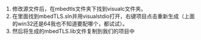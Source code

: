 1. 修改源文件后，在mbedtls文件夹下找到visualc文件夹。
2. 在里面找到mbedTLS.sln并用visualstdio打开，右键项目点击重新生成（上面的win32还是64我也不知道要配哪个，都试试）。
3. 然后将生成的mbedTLS.lib文件复制到我们的项目中